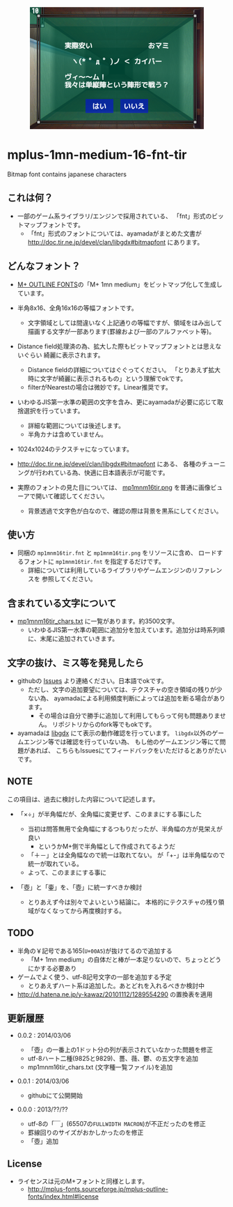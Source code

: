<div align="center"><img src="https://github.com/ayamada/mplus-1mn-medium-16-fnt-tir/raw/master/ss.png" /></div>


# mplus-1mn-medium-16-fnt-tir

Bitmap font contains japanese characters


## これは何？

- 一部のゲーム系ライブラリ/エンジンで採用されている、
  「fnt」形式のビットマップフォントです。
    - 「fnt」形式のフォントについては、ayamadaがまとめた文書が
      http://doc.tir.ne.jp/devel/clan/libgdx#bitmapfont にあります。


## どんなフォント？

- [M+ OUTLINE FONTS](http://mplus-fonts.sourceforge.jp/mplus-outline-fonts/index.html)の「M+ 1mn medium」をビットマップ化して生成しています。

- 半角8x16、全角16x16の等幅フォントです。
    - 文字領域としては間違いなく上記通りの等幅ですが、領域をはみ出して
      描画する文字が一部あります(罫線および一部のアルファベット等)。

- Distance field処理済の為、拡大した際もビットマップフォントとは思えないぐらい
  綺麗に表示されます。
    - Distance fieldの詳細についてはぐぐってください。
      「とりあえず拡大時に文字が綺麗に表示されるもの」という理解でokです。
    - filterがNearestの場合は微妙です。Linear推奨です。

- いわゆるJIS第一水準の範囲の文字を含み、更にayamadaが必要に応じて取捨選択を行っています。
    - 詳細な範囲については後述します。
    - 半角カナは含めていません。

- 1024x1024のテクスチャになっています。

- http://doc.tir.ne.jp/devel/clan/libgdx#bitmapfont にある、
  各種のチューニングが行われている為、快適に日本語表示が可能です。

- 実際のフォントの見た目については、
  [mp1mnm16tir.png](https://raw.github.com/ayamada/mplus-1mn-medium-16-fnt-tir/master/mp1mnm16tir.png)
  を普通に画像ビューアで開いて確認してください。
    - 背景透過で文字色が白なので、確認の際は背景を黒系にしてください。


## 使い方

- 同梱の `mp1mnm16tir.fnt` と `mp1mnm16tir.png` をリソースに含め、
  ロードするフォントに `mp1mnm16tir.fnt` を指定するだけです。
    - 詳細については利用しているライブラリやゲームエンジンのリファレンスを
      参照してください。


## 含まれている文字について

- [mp1mnm16tir_chars.txt](https://raw.github.com/ayamada/mplus-1mn-medium-16-fnt-tir/master/mp1mnm16tir_chars.txt) に一覧があります。約3500文字。
    - いわゆるJIS第一水準の範囲に追加分を加えています。追加分は時系列順に、末尾に追加されていきます。


## 文字の抜け、ミス等を発見したら

- githubの
  [Issues](https://github.com/ayamada/mplus-1mn-medium-16-fnt-tir/issues)
  より連絡ください。日本語でokです。
    - ただし、文字の追加要望については、テクスチャの空き領域の残りが少ない為、
      ayamadaによる利用頻度判断によっては追加を断る場合があります。
        - その場合は自分で勝手に追加して利用してもらって何も問題ありません。
          リポジトリからのfork等でもokです。
- ayamadaは
  [libgdx](http://libgdx.badlogicgames.com/)
  にて表示の動作確認を行っています。
  `libgdx`以外のゲームエンジン等では確認を行っていない為、
  もし他のゲームエンジン等にて問題があれば、
  こちらもIssuesにてフィードバックをいただけるとありがたいです。


## NOTE

この項目は、過去に検討した内容について記述します。

- 「×÷」が半角幅だが、全角幅に変更せず、このままにする事にした
    - 当初は問答無用で全角幅にするつもりだったが、半角幅の方が見栄えが良い
        - というかM+側で半角幅として作成されてるようだ
    - 「＋－」とは全角幅なので統一は取れてない。
      が「+-」は半角幅なので統一が取れている。
    - よって、このままにする事に

- 「壺」と「壷」を、「壺」に統一すべきか検討
    - とりあえず今は別々でよいという結論に。
      本格的にテクスチャの残り領域がなくなってから再度検討する。


## TODO

- 半角の￥記号である165(`U+00A5`)が抜けてるので追加する
    - 「M+ 1mn medium」の自体だと棒が一本足りないので、ちょっとどうにかする必要あり
- ゲームでよく使う、utf-8記号文字の一部を追加する予定
    - とりあえずハート系は追加した。あとどれを入れるべきか検討中
- http://d.hatena.ne.jp/y-kawaz/20101112/1289554290 の置換表を適用


## 更新履歴

- 0.0.2 : 2014/03/06
    - 「壺」の一番上の1ドット分の列が表示されていなかった問題を修正
    - utf-8ハート二種(9825と9829)、薔、薇、鬱、の五文字を追加
    - mp1mnm16tir_chars.txt (文字種一覧ファイル)を追加

- 0.0.1 : 2014/03/06
    - githubにて公開開始

- 0.0.0 : 2013/??/??
    - utf-8の「￣」(65507の`FULLWIDTH MACRON`)が不正だったのを修正
    - 罫線回りのサイズがおかしかったのを修正
    - 「壺」追加


## License

- ライセンスは元のM+フォントと同様とします。
    - http://mplus-fonts.sourceforge.jp/mplus-outline-fonts/index.html#license




